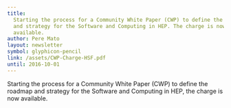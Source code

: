 ```yaml
---
title:
  Starting the process for a Community White Paper (CWP) to define the roadmap
  and strategy for the Software and Computing in HEP. The charge is now
  available.
author: Pere Mato
layout: newsletter
symbol: glyphicon-pencil
link: /assets/CWP-Charge-HSF.pdf
until: 2016-10-01
---
```


Starting the process for a Community White Paper (CWP) to define the roadmap and
strategy for the Software and Computing in HEP, the charge is now available.
